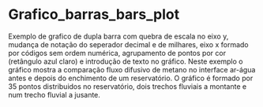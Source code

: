 # Grafico_barras_bars_plot
Exemplo de grafico de dupla barra com quebra de escala no eixo y, mudança de notação do seperador decimal e de milhares, eixo x formado por códigos sem ordem numérica, agrupamento de pontos por cor (retângulo azul claro) e introdução de texto no gráfico.
Neste exemplo o gráfico mostra a comparação fluxo difusivo de metano no interface ar-água antes e depois do enchimento de um reservatório. O gráfico é formado por 35 pontos distribuidos no reservatório, dois trechos fluviais a montante e num trecho fluvial a jusante.
